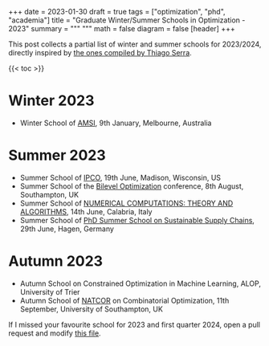 +++
date = 2023-01-30
draft = true
tags = ["optimization", "phd", "academia"]
title = "Graduate Winter/Summer Schools in Optimization - 2023"
summary = """
"""
math = false
diagram = false
[header]
+++

This post collects a partial list of winter and summer schools for 2023/2024, directly inspired by
[the ones compiled by Thiago Serra](https://thiagoserra.com/2020/01/19/summer-2020-schools-on-algorithms-data-science-machine-learning-networks-optimization-transportation-and-other-relevant-topics-in-operations-research/).

{{< toc >}}

# Winter 2023

- Winter School of [AMSI](https://ss.amsi.org.au/), 9th January, Melbourne, Australia

# Summer 2023

- Summer School of [IPCO](https://optimization.discovery.wisc.edu/ipco-2023-madison/), 19th June, Madison, Wisconsin, US
- Summer School of the [Bilevel Optimization](https://www.bilevelconference2023.org/summer-school) conference, 8th August, Southampton, UK
- Summer School of [NUMERICAL COMPUTATIONS: THEORY AND ALGORITHMS](https://www.numta.org/), 14th June, Calabria, Italy
- Summer School of [PhD Summer School on Sustainable Supply Chains](https://www.fernuni-hagen.de/produktion-logistik/forschung/veranstaltungen/PhD_Summer_School.shtml), 29th June, Hagen, Germany

# Autumn 2023

- Autumn School on Constrained Optimization in Machine Learning, ALOP, University of Trier
- Autumn School of [NATCOR](https://www.natcor.ac.uk/courses/) on Combinatorial Optimization, 11th September, University of Southampton, UK 

If I missed your favourite school for 2023 and first quarter 2024, open a pull request and modify [this file](https://github.com/matbesancon/hugo-site/blob/master/content/post/2023-01-schools23.markdown).
